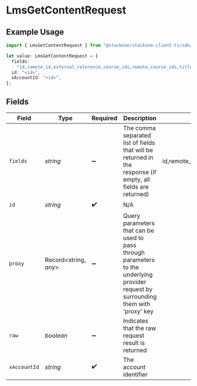 # LmsGetContentRequest

## Example Usage

```typescript
import { LmsGetContentRequest } from "@stackone/stackone-client-ts/sdk/models/operations";

let value: LmsGetContentRequest = {
  fields:
    "id,remote_id,external_reference,course_ids,remote_course_ids,title,description,languages,content_url,content_type,cover_url,active,duration,categories,order,content_launch_method",
  id: "<id>",
  xAccountId: "<id>",
};
```

## Fields

| Field                                                                                                                                                                              | Type                                                                                                                                                                               | Required                                                                                                                                                                           | Description                                                                                                                                                                        | Example                                                                                                                                                                            |
| ---------------------------------------------------------------------------------------------------------------------------------------------------------------------------------- | ---------------------------------------------------------------------------------------------------------------------------------------------------------------------------------- | ---------------------------------------------------------------------------------------------------------------------------------------------------------------------------------- | ---------------------------------------------------------------------------------------------------------------------------------------------------------------------------------- | ---------------------------------------------------------------------------------------------------------------------------------------------------------------------------------- |
| `fields`                                                                                                                                                                           | *string*                                                                                                                                                                           | :heavy_minus_sign:                                                                                                                                                                 | The comma separated list of fields that will be returned in the response (if empty, all fields are returned)                                                                       | id,remote_id,external_reference,course_ids,remote_course_ids,title,description,languages,content_url,content_type,cover_url,active,duration,categories,order,content_launch_method |
| `id`                                                                                                                                                                               | *string*                                                                                                                                                                           | :heavy_check_mark:                                                                                                                                                                 | N/A                                                                                                                                                                                |                                                                                                                                                                                    |
| `proxy`                                                                                                                                                                            | Record<string, *any*>                                                                                                                                                              | :heavy_minus_sign:                                                                                                                                                                 | Query parameters that can be used to pass through parameters to the underlying provider request by surrounding them with 'proxy' key                                               |                                                                                                                                                                                    |
| `raw`                                                                                                                                                                              | *boolean*                                                                                                                                                                          | :heavy_minus_sign:                                                                                                                                                                 | Indicates that the raw request result is returned                                                                                                                                  |                                                                                                                                                                                    |
| `xAccountId`                                                                                                                                                                       | *string*                                                                                                                                                                           | :heavy_check_mark:                                                                                                                                                                 | The account identifier                                                                                                                                                             |                                                                                                                                                                                    |